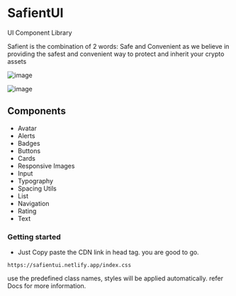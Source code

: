 # SafientUI

UI Component Library

Safient is the combination of 2 words: Safe and Convenient as we believe in providing the safest and convenient way to protect and inherit your crypto assets

![image](https://user-images.githubusercontent.com/30016242/154817079-9a94e2ef-ac63-4a51-ac49-ea3cfcbcfed2.png)

![image](https://user-images.githubusercontent.com/30016242/154817095-63aa48e4-f34a-4b30-8b93-71cee835345b.png)


## Components

- Avatar
- Alerts
- Badges
- Buttons
- Cards
- Responsive Images
- Input
- Typography
- Spacing Utils
- List
- Navigation
- Rating
- Text

### Getting started

- Just Copy paste the CDN link in head tag. you are good to go. 

```
https://safientui.netlify.app/index.css
```

use the predefined class names, styles will be applied automatically. refer Docs for more information.
